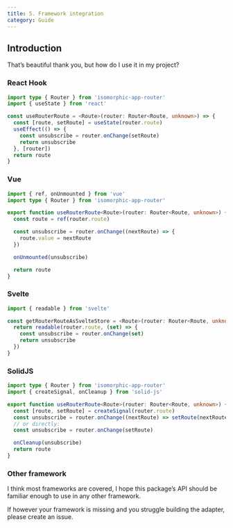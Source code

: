 ```yaml
---
title: 5. Framework integration
category: Guide
---
```


## Introduction

That’s beautiful thank you, but how do I use it in my project?

### React Hook

```ts
import type { Router } from 'isomorphic-app-router'
import { useState } from 'react'

const useRouterRoute = <Route>(router: Router<Route, unknown>) => {
  const [route, setRoute] = useState(router.route)
  useEffect(() => {
    const unsubscribe = router.onChange(setRoute)
    return unsubscribe
  }, [router])
  return route
}
```

### Vue

```ts
import { ref, onUnmounted } from 'vue'
import type { Router } from 'isomorphic-app-router'

export function useRouterRoute<Route>(router: Router<Route, unknown>) {
  const route = ref(router.route)

  const unsubscribe = router.onChange((nextRoute) => {
    route.value = nextRoute
  })

  onUnmounted(unsubscribe)

  return route
}
```

### Svelte

```ts
import { readable } from 'svelte'

const getRouterRouteAsSvelteStore = <Route>(router: Router<Route, unknown>) => {
  return readable(router.route, (set) => {
    const unsubscribe = router.onChange(set)
    return unsubscribe
  })
}
```

### SolidJS

```ts
import type { Router } from 'isomorphic-app-router'
import { createSignal, onCleanup } from 'solid-js'

export function useRouterRoute<Route>(router: Router<Route, unknown>) {
  const [route, setRoute] = createSignal(router.route)
  const unsubscribe = router.onChange((nextRoute) => setRoute(nextRoute))
  // or directly:
  const unsubscribe = router.onChange(setRoute)

  onCleanup(unsubscribe)
  return route
}
```

### Other framework

I think most frameworks are covered, I hope this package’s API should be familiar enough to use in any other framework.

If however your framework is missing and you struggle building the adapter, please create an issue.